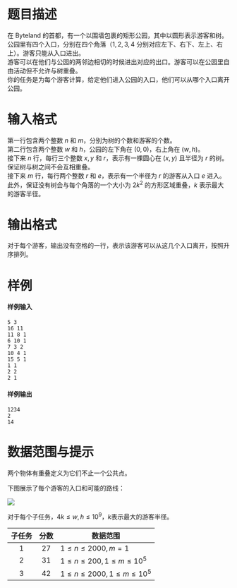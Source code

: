
# 题目描述

在 Byteland 的首都，有一个以围墙包裹的矩形公园，其中以圆形表示游客和树。  
公园里有四个入口，分别在四个角落（$1, 2, 3, 4$ 分别对应左下、右下、左上、右上）。游客只能从入口进出。  
游客可以在他们与公园的两邻边相切的时候进出对应的出口。游客可以在公园里自由活动但不允许与树重叠。  
你的任务是为每个游客计算，给定他们进入公园的入口，他们可以从哪个入口离开公园。

# 输入格式

第一行包含两个整数 $n$ 和 $m$，分别为树的个数和游客的个数。  
第二行包含两个整数 $w$ 和 $h$，公园的左下角在 $(0,0)$，右上角在 $(w,h)$。  
接下来 $n$ 行，每行三个整数 $x,y$ 和 $r$，表示有一棵圆心在 $(x,y)$ 且半径为 $r$ 的树。保证树与树之间不会互相重叠。  
接下来 $m$ 行，每行两个整数 $r$ 和 $e$，表示有一个半径为 $r$ 的游客从入口 $e$ 进入。  
此外，保证没有树会与每个角落的一个大小为 $2k^2$ 的方形区域重叠，$k$ 表示最大的游客半径。

# 输出格式

对于每个游客，输出没有空格的一行，表示该游客可以从这几个入口离开，按照升序排列。

# 样例

#### 样例输入
```plain
5 3
16 11
11 8 1
6 10 1
7 3 2
10 4 1
15 5 1
1 1
2 2
2 1
```
#### 样例输出
```plain
1234
2
14
```

# 数据范围与提示

两个物体有重叠定义为它们不止一个公共点。

下图展示了每个游客的入口和可能的路线：

![](/source/loj/2781/img/aHR0cHM6Ly9pLmxvbGkubmV0LzIwMTgvMDgvMTEvNWI2ZTMwYzRiNWEzNS5wbmc=.png)

对于每个子任务，$4k \leq w,h \leq 10^9$，$k$表示最大的游客半径。

|子任务|分数|数据范围|
|:-:|:-:|-|
|1|27|$1 \leq n \leq 2000,m=1$|
|2|31|$1 \leq n \leq 200,1 \leq m \leq 10^5$|
|3|42|$1 \leq n \leq 2000,1 \leq m \leq 10^5$|

